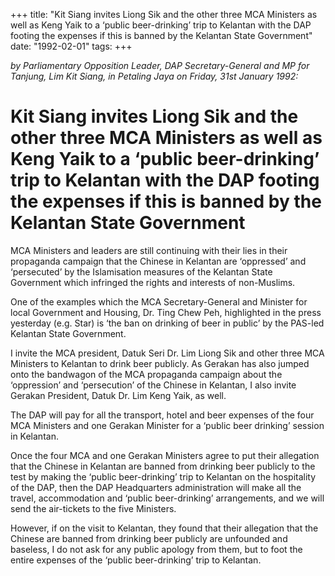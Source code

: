 +++ 
title: "Kit Siang invites Liong Sik and the other three MCA Ministers as well as Keng Yaik to a ‘public beer-drinking’ trip to Kelantan with the DAP footing the expenses if this is banned by the Kelantan State Government"
date: "1992-02-01"
tags:
+++

_by Parliamentary Opposition Leader, DAP Secretary-General and MP for Tanjung, Lim Kit Siang, in Petaling Jaya on Friday, 31st January 1992:_

# Kit Siang invites Liong Sik and the other three MCA Ministers as well as Keng Yaik to a ‘public beer-drinking’ trip to Kelantan with the DAP footing the expenses if this is banned by the Kelantan State Government

MCA Ministers and leaders are still continuing with their lies in their propaganda campaign that the Chinese in Kelantan are ‘oppressed’ and ‘persecuted’ by the Islamisation measures of the Kelantan State Government which infringed the rights and interests of non-Muslims.</u>

One of the examples which the MCA Secretary-General and Minister for local Government and Housing, Dr. Ting Chew Peh, highlighted in the press yesterday (e.g. Star) is ‘the ban on drinking of beer in public’ by the PAS-led Kelantan State Government.

I invite the MCA president, Datuk Seri Dr. Lim Liong Sik and other three MCA Ministers to Kelantan to drink beer publicly. As Gerakan has also jumped onto the bandwagon of the MCA propaganda campaign about the ‘oppression’ and ‘persecution’ of the Chinese in Kelantan, I also invite Gerakan President, Datuk Dr. Lim Keng Yaik, as well.

The DAP will pay for all the transport, hotel and beer expenses of the four MCA Ministers and one Gerakan Minister for a ‘public beer drinking’ session in Kelantan.

Once the four MCA and one Gerakan Ministers agree to put their allegation that the Chinese in Kelantan are banned from drinking beer publicly to the test by making the ‘public beer-drinking’ trip to Kelantan on the hospitality of the DAP, then the DAP Headquarters administration will make all the travel, accommodation and ‘public beer-drinking’ arrangements, and we will send the air-tickets to the five Ministers.

However, if on the visit to Kelantan, they found that their allegation that the Chinese are banned from drinking beer publicly are unfounded and baseless, I do not ask for any public apology from them, but to foot the entire expenses of the ‘public beer-drinking’ trip to Kelantan.
 
